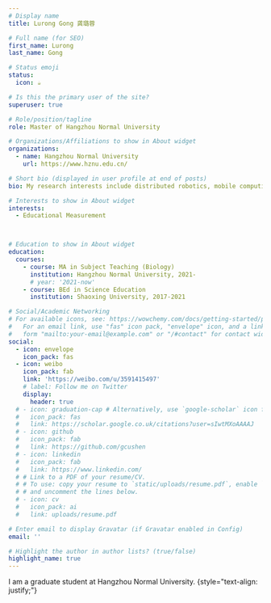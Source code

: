 ```yaml
---
# Display name
title: Lurong Gong 龚璐蓉

# Full name (for SEO)
first_name: Lurong
last_name: Gong

# Status emoji
status:
  icon: ☕️

# Is this the primary user of the site?
superuser: true

# Role/position/tagline
role: Master of Hangzhou Normal University

# Organizations/Affiliations to show in About widget
organizations:
  - name: Hangzhou Normal University
    url: https://www.hznu.edu.cn/

# Short bio (displayed in user profile at end of posts)
bio: My research interests include distributed robotics, mobile computing and programmable matter.

# Interests to show in About widget
interests:
  - Educational Measurement



# Education to show in About widget
education:
  courses:
    - course: MA in Subject Teaching (Biology)
      institution: Hangzhou Normal University, 2021-
      # year: '2021-now'
    - course: BEd in Science Education
      institution: Shaoxing University, 2017-2021

# Social/Academic Networking
# For available icons, see: https://wowchemy.com/docs/getting-started/page-builder/#icons
#   For an email link, use "fas" icon pack, "envelope" icon, and a link in the
#   form "mailto:your-email@example.com" or "/#contact" for contact widget.
social:
  - icon: envelope
    icon_pack: fas
  - icon: weibo
    icon_pack: fab
    link: 'https://weibo.com/u/3591415497'
    # label: Follow me on Twitter
    display:
      header: true
  # - icon: graduation-cap # Alternatively, use `google-scholar` icon from `ai` icon pack
  #   icon_pack: fas
  #   link: https://scholar.google.co.uk/citations?user=sIwtMXoAAAAJ
  # - icon: github
  #   icon_pack: fab
  #   link: https://github.com/gcushen
  # - icon: linkedin
  #   icon_pack: fab
  #   link: https://www.linkedin.com/
  # # Link to a PDF of your resume/CV.
  # # To use: copy your resume to `static/uploads/resume.pdf`, enable `ai` icons in `params.yaml`,
  # # and uncomment the lines below.
  # - icon: cv
  #   icon_pack: ai
  #   link: uploads/resume.pdf

# Enter email to display Gravatar (if Gravatar enabled in Config)
email: ''

# Highlight the author in author lists? (true/false)
highlight_name: true
---
```


I am a graduate student at Hangzhou Normal University.
{style="text-align: justify;"}
